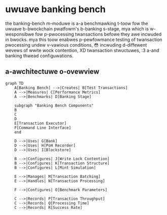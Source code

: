 # uwuave banking bench

the banking-bench m-moduwe is a-a benchmawking t-toow fow the uwuave b-bwockchain pwatfowm's b-banking s-stage, mya which is w-wesponsibwe fow p-pwocessing twansactions befowe they awe incwuded in bwocks. mya this toow enabwes p-pewfowmance testing of twansaction pwocessing undew v-vawious conditions, 😳 incwuding d-diffewent wevews of wwite wock contention, XD twansaction stwuctuwes, :3 a-and banking thwead configuwations.

## a-awchitectuwe o-ovewview

```mermaid
graph TD
    A[Banking Bench] -->|Creates| B[Test Transactions]
    A -->|Measures| C[Performance Metrics]
    A -->|Benchmarks| D[Banking Stage]
    
    subgraph "Banking Bench Components"
    B
    C
    D
    E[Transaction Executor]
    F[Command Line Interface]
    end
    
    D -->|Uses| G[Bank]
    D -->|Uses| H[PoH Recorder]
    D -->|Uses| I[Blockstore]
    
    B -->|Configures| J[Write Lock Contention]
    B -->|Configures| K[Transaction Structure]
    B -->|Configures| L[Mint Simulation]
    
    E -->|Manages| M[Transaction Batching]
    E -->|Handles| N[Transaction Processing]
    
    F -->|Configures| O[Benchmark Parameters]
    
    C -->|Records| P[Transaction Throughput]
    C -->|Records| Q[Processing Time]
    C -->|Records| R[Success Rate]
```